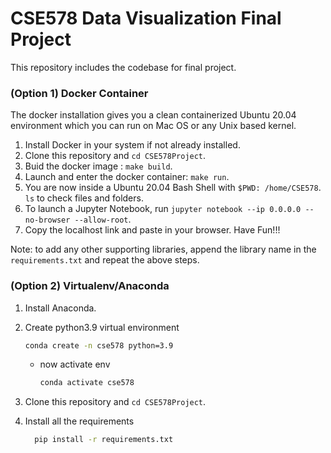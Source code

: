 # CSE578 Data Visualization Final Project #
This repository includes the codebase for final project.

### (Option 1) Docker Container ###

The docker installation gives you a clean containerized Ubuntu 20.04 environment which you can run on Mac OS or any Unix based kernel.

1. Install Docker in your system if not already installed.
2. Clone this repository and `cd CSE578Project`. 
3. Buid the docker image : `make build`.
4. Launch and enter the docker container: `make run`.
5. You are now inside a Ubuntu 20.04 Bash Shell with `$PWD: /home/CSE578`. `ls` to check files and folders.
6. To launch a Jupyter Notebook, run `jupyter notebook --ip 0.0.0.0 --no-browser --allow-root`.
7. Copy the localhost link and paste in your browser. Have Fun!!!

Note: to add any other supporting libraries, append the library name in the `requirements.txt` and repeat the above steps.

### (Option 2) Virtualenv/Anaconda ###

1. Install Anaconda.
2. Create python3.9 virtual environment
     ```bash
     conda create -n cse578 python=3.9
     ```

   - now activate env
   
     ```bash
     conda activate cse578
     ```
3. Clone this repository and `cd CSE578Project`. 

4. Install all the requirements 
   ```bash
     pip install -r requirements.txt
     ```
